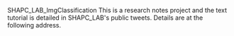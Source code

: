 SHAPC_LAB_ImgClassification
This is a research notes project and the text tutorial is detailed in SHAPC_LAB's public tweets.
Details are at the following address.
